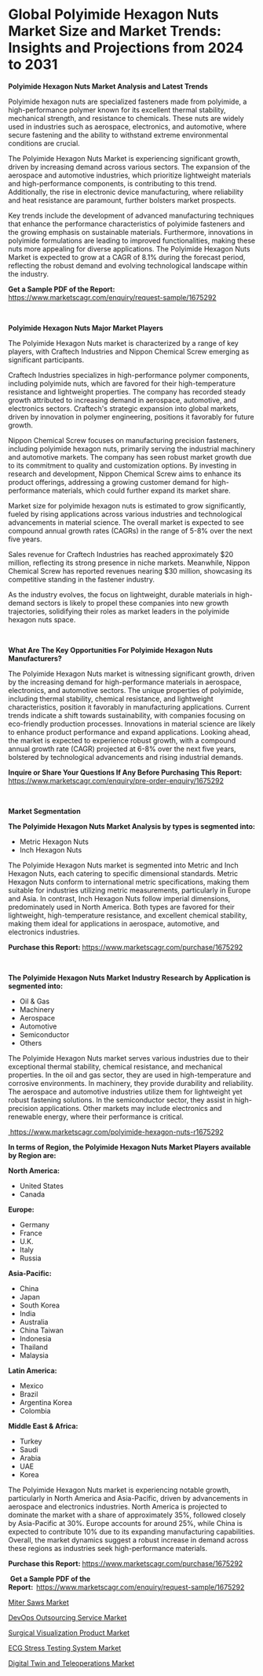 <p><h1>Global Polyimide Hexagon Nuts Market Size and Market Trends: Insights and Projections from 2024 to 2031</h1></p><p><strong>Polyimide Hexagon Nuts Market Analysis and Latest Trends</strong></p>
<p><p>Polyimide hexagon nuts are specialized fasteners made from polyimide, a high-performance polymer known for its excellent thermal stability, mechanical strength, and resistance to chemicals. These nuts are widely used in industries such as aerospace, electronics, and automotive, where secure fastening and the ability to withstand extreme environmental conditions are crucial. </p><p>The Polyimide Hexagon Nuts Market is experiencing significant growth, driven by increasing demand across various sectors. The expansion of the aerospace and automotive industries, which prioritize lightweight materials and high-performance components, is contributing to this trend. Additionally, the rise in electronic device manufacturing, where reliability and heat resistance are paramount, further bolsters market prospects. </p><p>Key trends include the development of advanced manufacturing techniques that enhance the performance characteristics of polyimide fasteners and the growing emphasis on sustainable materials. Furthermore, innovations in polyimide formulations are leading to improved functionalities, making these nuts more appealing for diverse applications. The Polyimide Hexagon Nuts Market is expected to grow at a CAGR of 8.1% during the forecast period, reflecting the robust demand and evolving technological landscape within the industry.</p></p>
<p><strong>Get a Sample PDF of the Report:&nbsp;</strong> <a href="https://www.marketscagr.com/enquiry/request-sample/1675292?utm_campaign=1268&utm_medium=2&utm_source=Github&utm_content=ia&utm_term=10102024&utm_id=polyimide-hexagon-nuts">https://www.marketscagr.com/enquiry/request-sample/1675292</a></p>
<p>&nbsp;</p>
<p><strong>Polyimide Hexagon Nuts Major Market Players</strong></p>
<p><p>The Polyimide Hexagon Nuts market is characterized by a range of key players, with Craftech Industries and Nippon Chemical Screw emerging as significant participants. </p><p>Craftech Industries specializes in high-performance polymer components, including polyimide nuts, which are favored for their high-temperature resistance and lightweight properties. The company has recorded steady growth attributed to increasing demand in aerospace, automotive, and electronics sectors. Craftech's strategic expansion into global markets, driven by innovation in polymer engineering, positions it favorably for future growth.</p><p>Nippon Chemical Screw focuses on manufacturing precision fasteners, including polyimide hexagon nuts, primarily serving the industrial machinery and automotive markets. The company has seen robust market growth due to its commitment to quality and customization options. By investing in research and development, Nippon Chemical Screw aims to enhance its product offerings, addressing a growing customer demand for high-performance materials, which could further expand its market share.</p><p>Market size for polyimide hexagon nuts is estimated to grow significantly, fueled by rising applications across various industries and technological advancements in material science. The overall market is expected to see compound annual growth rates (CAGRs) in the range of 5-8% over the next five years.</p><p>Sales revenue for Craftech Industries has reached approximately $20 million, reflecting its strong presence in niche markets. Meanwhile, Nippon Chemical Screw has reported revenues nearing $30 million, showcasing its competitive standing in the fastener industry. </p><p>As the industry evolves, the focus on lightweight, durable materials in high-demand sectors is likely to propel these companies into new growth trajectories, solidifying their roles as market leaders in the polyimide hexagon nuts space.</p></p>
<p>&nbsp;</p>
<p><strong>What Are The Key Opportunities For Polyimide Hexagon Nuts Manufacturers?</strong></p>
<p><p>The Polyimide Hexagon Nuts market is witnessing significant growth, driven by the increasing demand for high-performance materials in aerospace, electronics, and automotive sectors. The unique properties of polyimide, including thermal stability, chemical resistance, and lightweight characteristics, position it favorably in manufacturing applications. Current trends indicate a shift towards sustainability, with companies focusing on eco-friendly production processes. Innovations in material science are likely to enhance product performance and expand applications. Looking ahead, the market is expected to experience robust growth, with a compound annual growth rate (CAGR) projected at 6-8% over the next five years, bolstered by technological advancements and rising industrial demands.</p></p>
<p><strong>Inquire or Share Your Questions If Any Before Purchasing This Report:</strong> <a href="https://www.marketscagr.com/enquiry/pre-order-enquiry/1675292?utm_campaign=1268&utm_medium=2&utm_source=Github&utm_content=ia&utm_term=10102024&utm_id=polyimide-hexagon-nuts">https://www.marketscagr.com/enquiry/pre-order-enquiry/1675292</a></p>
<p>&nbsp;</p>
<p><strong>Market Segmentation</strong></p>
<p><strong>The Polyimide Hexagon Nuts Market Analysis by types is segmented into:</strong></p>
<p><ul><li>Metric Hexagon Nuts</li><li>Inch Hexagon Nuts</li></ul></p>
<p><p>The Polyimide Hexagon Nuts market is segmented into Metric and Inch Hexagon Nuts, each catering to specific dimensional standards. Metric Hexagon Nuts conform to international metric specifications, making them suitable for industries utilizing metric measurements, particularly in Europe and Asia. In contrast, Inch Hexagon Nuts follow imperial dimensions, predominately used in North America. Both types are favored for their lightweight, high-temperature resistance, and excellent chemical stability, making them ideal for applications in aerospace, automotive, and electronics industries.</p></p>
<p><strong>Purchase this Report:&nbsp;</strong><a href="https://www.marketscagr.com/purchase/1675292?utm_campaign=1268&utm_medium=2&utm_source=Github&utm_content=ia&utm_term=10102024&utm_id=polyimide-hexagon-nuts">https://www.marketscagr.com/purchase/1675292</a></p>
<p>&nbsp;</p>
<p><strong>The Polyimide Hexagon Nuts Market Industry Research by Application is segmented into:</strong></p>
<p><ul><li>Oil & Gas</li><li>Machinery</li><li>Aerospace</li><li>Automotive</li><li>Semiconductor</li><li>Others</li></ul></p>
<p><p>The Polyimide Hexagon Nuts market serves various industries due to their exceptional thermal stability, chemical resistance, and mechanical properties. In the oil and gas sector, they are used in high-temperature and corrosive environments. In machinery, they provide durability and reliability. The aerospace and automotive industries utilize them for lightweight yet robust fastening solutions. In the semiconductor sector, they assist in high-precision applications. Other markets may include electronics and renewable energy, where their performance is critical.</p></p>
<p><a href="https://www.marketscagr.com/polyimide-hexagon-nuts-r1675292?utm_campaign=1268&utm_medium=2&utm_source=Github&utm_content=ia&utm_term=10102024&utm_id=polyimide-hexagon-nuts">&nbsp;https://www.marketscagr.com/polyimide-hexagon-nuts-r1675292</a></p>
<p><strong>In terms of Region, the Polyimide Hexagon Nuts Market Players available by Region are:</strong></p>
<p>
    <p> <strong> North America: </strong>
        <ul>
            <li>United States</li>
            <li>Canada</li>
        </ul>
        </p> 
    <p> <strong> Europe: </strong>
        <ul>
            <li>Germany</li>
            <li>France</li>
            <li>U.K.</li>
            <li>Italy</li>
            <li>Russia</li>
        </ul>
        </p> 
    <p> <strong> Asia-Pacific: </strong>
        <ul>
            <li>China</li>
            <li>Japan</li>
            <li>South Korea</li>
            <li>India</li>
            <li>Australia</li>
            <li>China Taiwan</li>
            <li>Indonesia</li>
            <li>Thailand</li>
            <li>Malaysia</li>
        </ul>
        </p> 
    <p> <strong> Latin America: </strong>
        <ul>
            <li>Mexico</li>
            <li>Brazil</li>
            <li>Argentina Korea</li>
            <li>Colombia</li>
        </ul>
        </p> 
    <p> <strong> Middle East & Africa: </strong>
        <ul>
            <li>Turkey</li>
            <li>Saudi</li>
            <li>Arabia</li>
            <li>UAE</li>
            <li>Korea</li>
        </ul>
    </p>
    </p>
<p><p>The Polyimide Hexagon Nuts market is experiencing notable growth, particularly in North America and Asia-Pacific, driven by advancements in aerospace and electronics industries. North America is projected to dominate the market with a share of approximately 35%, followed closely by Asia-Pacific at 30%. Europe accounts for around 25%, while China is expected to contribute 10% due to its expanding manufacturing capabilities. Overall, the market dynamics suggest a robust increase in demand across these regions as industries seek high-performance materials.</p></p>
<p><strong>Purchase this Report: </strong><a href="https://www.marketscagr.com/purchase/1675292?utm_campaign=1268&utm_medium=2&utm_source=Github&utm_content=ia&utm_term=10102024&utm_id=polyimide-hexagon-nuts">https://www.marketscagr.com/purchase/1675292</a></p>
<p>&nbsp;<strong>Get a Sample PDF of the Report:&nbsp;&nbsp;</strong><a href="https://www.marketscagr.com/enquiry/request-sample/1675292?utm_campaign=1268&utm_medium=2&utm_source=Github&utm_content=ia&utm_term=10102024&utm_id=polyimide-hexagon-nuts">https://www.marketscagr.com/enquiry/request-sample/1675292</a></p>
<p><strong></strong></p>
<p><p><a href="https://github.com/RickHolmes3/Market-Research-Report-List-6/blob/main/miter-saws-market.md?utm_campaign=1268&utm_medium=2&utm_source=Github&utm_content=ia&utm_term=10102024&utm_id=polyimide-hexagon-nuts">Miter Saws Market</a></p><p><a href="https://www.linkedin.com/pulse/consumer-behavior-shifts-devops-outsourcing-service-market-demand-vecze?utm_campaign=1268&utm_medium=2&utm_source=Github&utm_content=ia&utm_term=10102024&utm_id=polyimide-hexagon-nuts">DevOps Outsourcing Service Market</a></p><p><a href="https://www.linkedin.com/pulse/what-driving-global-surgical-visualization-product-market-dive-vsktc?utm_campaign=1268&utm_medium=2&utm_source=Github&utm_content=ia&utm_term=10102024&utm_id=polyimide-hexagon-nuts">Surgical Visualization Product Market</a></p><p><a href="https://www.linkedin.com/pulse/ecg-stress-testing-system-spectrum-usage-patterns-sector-pvlre?utm_campaign=1268&utm_medium=2&utm_source=Github&utm_content=ia&utm_term=10102024&utm_id=polyimide-hexagon-nuts">ECG Stress Testing System Market</a></p><p><a href="https://www.linkedin.com/pulse/digital-twin-teleoperations-ecosystem-mapping-innovation-pq9me?utm_campaign=1268&utm_medium=2&utm_source=Github&utm_content=ia&utm_term=10102024&utm_id=polyimide-hexagon-nuts">Digital Twin and Teleoperations Market</a></p></p>